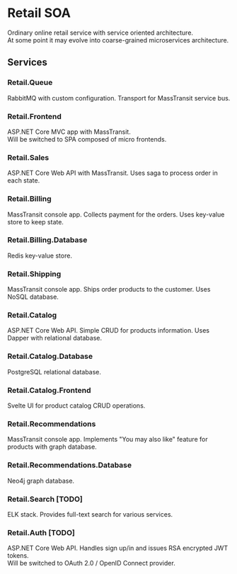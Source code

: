 # Retail SOA
Ordinary online retail service with service oriented architecture.  
At some point it may evolve into coarse-grained microservices architecture.
## Services
### Retail.Queue
RabbitMQ with custom configuration. Transport for MassTransit service bus.
### Retail.Frontend
ASP.NET Core MVC app with MassTransit.  
Will be switched to SPA composed of micro frontends.
### Retail.Sales
ASP.NET Core Web API with MassTransit. Uses saga to process order in each state.
### Retail.Billing
MassTransit console app. Collects payment for the orders. Uses key-value store to keep state.
### Retail.Billing.Database
Redis key-value store.
### Retail.Shipping
MassTransit console app. Ships order products to the customer. Uses NoSQL database.
### Retail.Catalog
ASP.NET Core Web API. Simple CRUD for products information. Uses Dapper with relational database.
### Retail.Catalog.Database
PostgreSQL relational database.
### Retail.Catalog.Frontend
Svelte UI for product catalog CRUD operations.
### Retail.Recommendations
MassTransit console app. Implements "You may also like" feature for products with graph database.
### Retail.Recommendations.Database
Neo4j graph database.
### Retail.Search [TODO]
ELK stack. Provides full-text search for various services.
### Retail.Auth [TODO]
ASP.NET Core Web API. Handles sign up/in and issues RSA encrypted JWT tokens.  
Will be switched to OAuth 2.0 / OpenID Connect provider.
